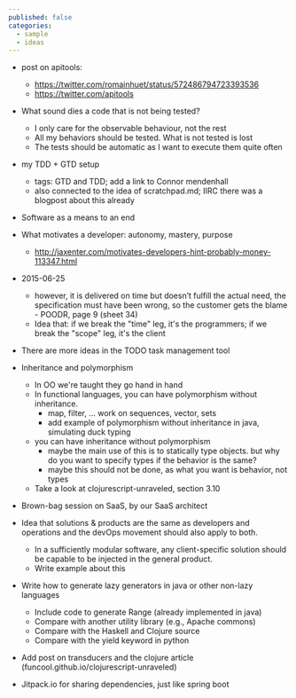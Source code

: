 ```yaml
---
published: false
categories:
  - sample
  - ideas
---
```


* post on apitools: 
  * https://twitter.com/romainhuet/status/572486794723393536
  * https://twitter.com/apitools
* What sound dies a code that is not being tested?
  * I only care for the observable behaviour, not the rest
  * All my behaviors should be tested. What is not tested is lost
  * The tests should be automatic as I want to execute them quite often
* my TDD + GTD setup
  * tags: GTD and TDD; add a link to Connor mendenhall
  * also connected to the idea of scratchpad.md; IIRC there was a blogpost about this already
* Software as a means to an end
* What motivates a developer: autonomy, mastery, purpose
  * http://jaxenter.com/motivates-developers-hint-probably-money-113347.html
* 2015-06-25
  * however, it is delivered on time but doesn’t fulfill the actual need, the specification must have been wrong, so the customer gets the blame - POODR, page 9 (sheet 34)
  * Idea that: if we break the "time" leg, it's the programmers; if we break the "scope" leg, it's the client


* There are more ideas in the TODO task management tool
* Inheritance and polymorphism
  * In OO we're taught they go hand in hand
  * In functional languages, you can have polymorphism without inheritance.
    * map, filter, ... work on sequences, vector, sets
	* add example of polymorphism without inheritance in java, simulating duck typing
  * you can have inheritance without polymorphism
    * maybe the main use of this is to statically type objects. but why do you want to specify types if the behavior is the same?
	* maybe this should not be done, as what you want is behavior, not types
  * Take a look at clojurescript-unraveled, section 3.10
* Brown-bag session on SaaS, by our SaaS architect
* Idea that solutions & products are the same as developers and operations and the devOps movement should also apply to both.
  * In a sufficiently modular software, any client-specific solution should be capable to be injected in the general product. 
  * Write example about this
* Write how to generate lazy generators in java or other non-lazy languages
  * Include code to generate Range (already implemented in java)
  * Compare with another utility library (e.g., Apache commons)
  * Compare with the Haskell and Clojure source
  * Compare with the yield keyword in python
* Add post on transducers and the clojure article (funcool.github.io/clojurescript-unraveled)
* Jitpack.io for sharing dependencies, just like spring boot
